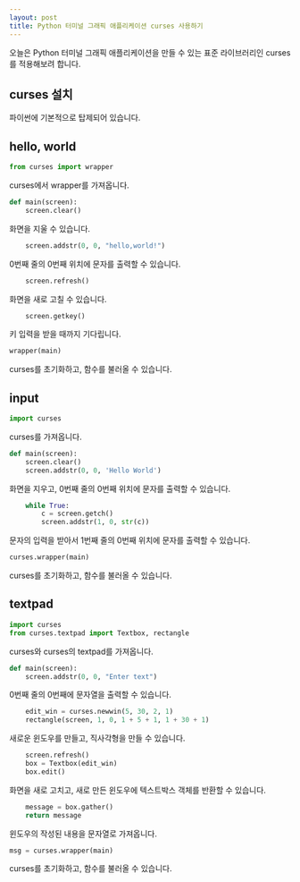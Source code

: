 ```yaml
---
layout: post
title: Python 터미널 그래픽 애플리케이션 curses 사용하기
---
```


오늘은 Python 터미널 그래픽 애플리케이션을 만들 수 있는 표준 라이브러리인 curses를 적용해보려 합니다.

## curses 설치

파이썬에 기본적으로 탑제되어 있습니다.

## hello, world

```python
from curses import wrapper
```

curses에서 wrapper를 가져옵니다.

```python
def main(screen):
    screen.clear()
```

화면을 지울 수 있습니다.

```python
    screen.addstr(0, 0, "hello,world!")
```

0번째 줄의 0번째 위치에 문자를 출력할 수 있습니다.

```python
    screen.refresh()
```

화면을 새로 고칠 수 있습니다.

```python
    screen.getkey()
```

키 입력을 받을 때까지 기다립니다.

```python
wrapper(main)
```

curses를 초기화하고, 함수를 불러올 수 있습니다.

## input

```python
import curses
```

curses를 가져옵니다.

```python
def main(screen):
    screen.clear()
    screen.addstr(0, 0, 'Hello World')
```

화면을 지우고, 0번째 줄의 0번째 위치에 문자를 출력할 수 있습니다.

```python
    while True:
        c = screen.getch()
        screen.addstr(1, 0, str(c))
```

문자의 입력을 받아서 1번째 줄의 0번째 위치에 문자를 출력할 수 있습니다.

```python
curses.wrapper(main)
```

curses를 초기화하고, 함수를 불러올 수 있습니다.

## textpad

```python
import curses
from curses.textpad import Textbox, rectangle
```

curses와 curses의 textpad를 가져옵니다.

```python
def main(screen):
    screen.addstr(0, 0, "Enter text")
```

0번째 줄의 0번째에 문자열을 출력할 수 있습니다.

```python
    edit_win = curses.newwin(5, 30, 2, 1)
    rectangle(screen, 1, 0, 1 + 5 + 1, 1 + 30 + 1)
```

새로운 윈도우를 만들고, 직사각형을 만들 수 있습니다.

```python
    screen.refresh()
    box = Textbox(edit_win)
    box.edit()
```

화면을 새로 고치고, 새로 만든 윈도우에 텍스트박스 객체를 반환할 수 있습니다.

```python
    message = box.gather()
    return message
```

윈도우의 작성된 내용을 문자열로 가져옵니다.

```python
msg = curses.wrapper(main)
```

curses를 초기화하고, 함수를 불러올 수 있습니다.
